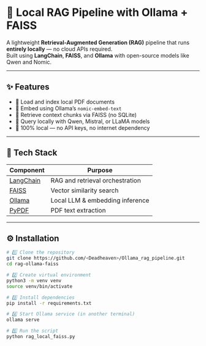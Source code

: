 # 🧩 Local RAG Pipeline with Ollama + FAISS

A lightweight **Retrieval-Augmented Generation (RAG)** pipeline that runs **entirely locally** — no cloud APIs required.  
Built using **LangChain**, **FAISS**, and **Ollama** with open-source models like Qwen and Nomic.

---

## ✨ Features

- 📄 Load and index local PDF documents
- 🧠 Embed using Ollama’s `nomic-embed-text`
- 🔎 Retrieve context chunks via FAISS (no SQLite)
- 🤖 Query locally with Qwen, Mistral, or LLaMA models
- 💾 100% local — no API keys, no internet dependency

---

## 🧱 Tech Stack

| Component | Purpose |
|------------|----------|
| [LangChain](https://python.langchain.com/) | RAG and retrieval orchestration |
| [FAISS](https://github.com/facebookresearch/faiss) | Vector similarity search |
| [Ollama](https://ollama.ai) | Local LLM & embedding inference |
| [PyPDF](https://pypi.org/project/pypdf/) | PDF text extraction |

---

## ⚙️ Installation

```bash
# 1️⃣ Clone the repository
git clone https://github.com/<Deadheaven>/Ollama_rag_pipeline.git
cd rag-ollama-faiss

# 2️⃣ Create virtual environment
python3 -m venv venv
source venv/bin/activate

# 3️⃣ Install dependencies
pip install -r requirements.txt

# 4️⃣ Start Ollama service (in another terminal)
ollama serve

# 5️⃣ Run the script
python rag_local_faiss.py
